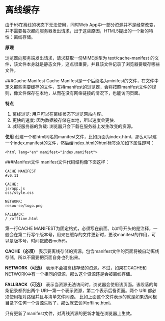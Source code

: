  离线缓存
===================
由于h5在离线的状态下无法使用，同时Web App中一部分资源并不是经常改变，并不需要每次都向服务器发出请求，出于这些原因，HTML5提出的一个新的特性：离线存储。

**原理**

浏览器向服务端发出请求，请求获取一份MIME类型为 text/cache-manifest 的文件，该文件本身就是静态文件，这点很重要，并且该文件记录了浏览器要缓存哪些文件。

###Cache Manifest
Cache Manifest是一个后缀名为minifest的文件，在文件中定义那些需要缓存的文件，支持manifest的浏览器，会将按照manifest文件的规则，像文件保存在本地，从而在没有网络链接的情况下，也能访问页面。

**特点**

1. 离线浏览: 用户可以在离线状态下浏览网站内容。
2. 更快的速度: 因为数据被存储在本地，所以速度会更快.
3. 减轻服务器的负载: 浏览器只会下载在服务器上发生改变的资源。

**使用**
创建一个和html同名的manifest文件，比如页面为index.html，那么可以建一个index.manifest的文件，然后给index.html的html标签添加如下属性即可：
```
<html lang="en" manifest="index.manifest">
```

###Manifest文件
manifest文件代码结构像下面这样：
```
CACHE MANIFEST
#v0.11

CACHE:
js/app.js
css/style.css

NETWORK:
resourse/logo.png

FALLBACK:
/ /offline.html
```
第一行CACHE MANIFEST为固定格式，必须写在前面。以#号开头的是注释，一般会在第二行写个版本号，用来在缓存的文件更新时，更改manifest的作用，可以是版本号，时间戳或者md5码。

**CACHE（必须）**
表示要离线存储的资源。包含manifest文件的页面将被自动离线存储，所以不需要把页面自身也列出来。

**NETWORK（可选）**
表示不会被离线存储的资源。不过，如果在CACHE和NETWORK中有一个相同的资源，那么这个资源还是会被离线存储。

**FALLBACK（可选）**
表示当资源无法访问时，浏览器会使用该页面。该段落的每条记录都列出两个 URI—第一个表示资源，第二个表示后备页面。两个 URI 都必须使用相对路径并且与清单文件同源。
比如上面这个文件表示的就是如果访问根目录下任何一个资源失败了，那么就去访问offline.html。

只有更新了manifest文件，对离线资源的更新才能在浏览器上生效。